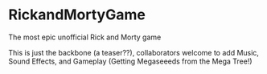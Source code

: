 # RickandMortyGame
The most epic unofficial Rick and Morty game

This is just the backbone (a teaser??), collaborators welcome to add Music, Sound Effects, and Gameplay (Getting Megaseeeds from the Mega Tree!)
